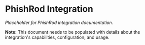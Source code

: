 # PhishRod Integration

*Placeholder for PhishRod integration documentation.*

**Note:** This document needs to be populated with details about the integration's capabilities, configuration, and usage.

